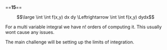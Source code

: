 ==**15**==

$$\large \int \int f(x,y) dx dy \Leftrightarrow \int \int f(x,y) dydx$$

For a multi variable integral we have n! orders of computing it.
This usually wont cause any issues.

The main challenge will be setting up the limits of integration.
